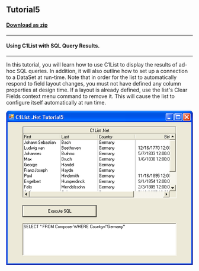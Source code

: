 ## Tutorial5
#### [Download as zip](https://grapecity.github.io/DownGit/#/home?url=https://github.com/GrapeCity/ComponentOne-WinForms-Samples/tree/master/NetFramework\List\VB\Tutorials\Tutorial5)
____
#### Using C1List with SQL Query Results.
____
In this tutorial, you will learn how to use C1List to display the results of ad-hoc SQL queries.
In addition, it will also outline how to set up a connection to a DataSet at run-time.
Note that in order for the list to automatically respond to field layout changes, you must not have defined any column properties at design time.
If a layout is already defined, use the list's Clear Fields context menu command to remove it.
This will cause the list to configure itself automatically at run time.

![screenshot](screenshot.PNG)
